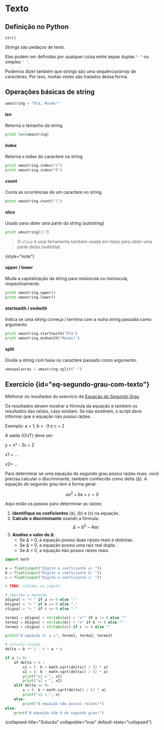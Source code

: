 # Texto

## Definição no Python

`str()`

Strings são pedaços de texto. 

Elas podem ser definidas por qualquer coisa entre aspas duplas `" "` ou simples `' '`.

Podemos dizer também que strings são uma sequência/_array_ de caracteres. 
Por isso, muitas vezes são tratados dessa forma.

## Operações básicas de string

```python
umastring = "Olá, Mundo!"
```

#### len

Retorna o tamanho da string



```python
print len(umastring)


```

#### index

Retorna o index do caractere na string

```python
print umastring.index("o")
print umastring.index("O")
```

#### count

Conta as ocorrências de um caractere no string

```python
print umastring.count("l")
```

#### slice

Usado para obter uma parte da string (_substring_)

```python
print umastring[3:7]
```

> O `slice` é uma ferramenta também usada em listas para obter uma parte delas (_sublista_).
> 
{style="note"}

#### upper / lower

Muda a capitalização da string para maiúscula ou minúscula, respectivamente.

```python
print umastring.upper()
print umastring.lower()
```

#### startswith / endwith

Indica se uma string começa / termina com a outra string passada como argumento

```python
print umastring.startswith("Olá")
print umastring.endswith("Mundo!")
```

#### split

Divide a string com base no caractere passado como argumento.

```python
umaspalavras = umastring.split(" ")
```

## Exercício {id="eq-segundo-grau-com-texto"}
Melhorar os resultados do exercício da [Equação do Segundo Grau](Número.md#number-exercise)

Os resultados devem mostrar a fórmula da equação e também os resultados das raízes, caso existam.
Se não existirem, o script deve informar que a equação não possui raízes.

Exemplo: a = 1, b = -3 e c = 2

A saída (OUT) deve ser:

y = x² - 3x + 2

x1 = ...

x2= ...

Para determinar se uma equação do segundo grau possui raízes reais, você precisa calcular o discriminante,
também conhecido como delta (Δ). A equação do segundo grau tem a forma geral:

$$ ax^2 + bx + c = 0 $$

Aqui estão os passos para determinar as raízes:

1. **Identifique os coeficientes** (a), (b) e (c) na equação.
2. **Calcule o discriminante** usando a fórmula: $$ Δ = b^2 − 4ac $$
3. **Analise o valor de Δ**:
    *   Se Δ > 0, a equação possui duas raízes reais e distintas.
    *   Se Δ = 0, a equação possui uma raiz real dupla.
    *   Se Δ < 0, a equação não possui raízes reais.

```python
import math

a = float(input("Digite o coeficiente a: "))
b = float(input("Digite o coeficiente b: "))
c = float(input("Digite o coeficiente c: "))

# TODO: validar os inputs

# imprima a equação
aSignal = "+ " if a >= 0 else "-"
bSignal = "+ " if b >= 0 else "-"
cSignal = "+ " if c >= 0 else "-"

termo1 = aSignal + str(abs(a)) + "x²" if a != 0 else ""
termo2 = bSignal + str(abs(b)) + "x" if b != 0 else ""
termo3 = cSignal + str(abs(c)) if c != 0 else ""

print("A equação é: y =", termo1, termo2, termo3)

# calcula raízes
delta = b ** 2 - 4 * a * c

if a != 0:
    if delta > 0 :
        x1 = (- b + math.sqrt(delta)) / (2 * a)
        x2 = (- b - math.sqrt(delta)) / (2 * a)
        print("x1 = ", x1)
        print("x2 = ", x2)
    elif delta == 0:
        x = (- b + math.sqrt(delta)) / (2 * a)
        print("x1 = ", x)
    else:
        print("A equação não possui raízes!")
else:
    print("A equação não é do segundo grau!")
```
{collapsed-title="Solucão" collapsible="true" default-state="collapsed"}